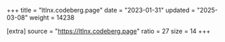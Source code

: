 +++
title = "ltlnx.codeberg.page"
date = "2023-01-31"
updated = "2025-03-08"
weight = 14238

[extra]
source = "https://ltlnx.codeberg.page"
ratio = 27
size = 14
+++
